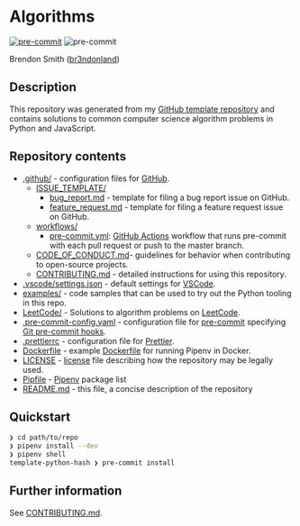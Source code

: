 # Algorithms

[![pre-commit](https://img.shields.io/badge/pre--commit-enabled-brightgreen?logo=pre-commit&logoColor=white)](https://github.com/pre-commit/pre-commit)
![pre-commit](https://github.com/br3ndonland/algorithms/workflows/pre-commit/badge.svg)

Brendon Smith ([br3ndonland](https://github.com/br3ndonland/))

## Description

This repository was generated from my [GitHub template repository](https://github.blog/2019-06-06-generate-new-repositories-with-repository-templates/) and contains solutions to common computer science algorithm problems in Python and JavaScript.

## Repository contents

- [.github/](.github) - configuration files for [GitHub](https://github.com/).
  - [ISSUE_TEMPLATE/](.github/ISSUE_TEMPLATE)
    - [bug_report.md](.github/ISSUE_TEMPLATE/bug_report.md) - template for filing a bug report issue on GitHub.
    - [feature_request.md](.github/ISSUE_TEMPLATE/feature_request.md) - template for filing a feature request issue on GitHub.
  - [workflows/](.github/workflows)
    - [pre-commit.yml](.github/workflows/pre-commit.yml): [GitHub Actions](https://github.com/features/actions) workflow that runs pre-commit with each pull request or push to the master branch.
  - [CODE_OF_CONDUCT.md](.github/CODE_OF_CONDUCT.md)- guidelines for behavior when contributing to open-source projects.
  - [CONTRIBUTING.md](.github/CONTRIBUTING.md) - detailed instructions for using this repository.
- [.vscode/settings.json](.vscode/settings.json) - default settings for [VSCode](https://code.visualstudio.com/).
- [examples/](examples) - code samples that can be used to try out the Python tooling in this repo.
- [LeetCode/](LeetCode) - Solutions to algorithm problems on [LeetCode](https://leetcode.com/).
- [.pre-commit-config.yaml](.pre-commit-config.yaml) - configuration file for [pre-commit](https://pre-commit.com/) specifying [Git pre-commit hooks](https://www.git-scm.com/docs/githooks).
- [.prettierrc](.prettierrc) - configuration file for [Prettier](https://prettier.io/docs/en/configuration.html).
- [Dockerfile](Dockerfile) - example [Dockerfile](https://docs.docker.com/engine/reference/builder/) for running Pipenv in Docker.
- [LICENSE](LICENSE) - [license](https://choosealicense.com/) file describing how the repository may be legally used.
- [Pipfile](Pipfile) - [Pipenv](https://pipenv.readthedocs.io/) package list
- [README.md](README.md) - this file, a concise description of the repository

## Quickstart

```sh
❯ cd path/to/repo
❯ pipenv install --dev
❯ pipenv shell
template-python-hash ❯ pre-commit install
```

## Further information

See [CONTRIBUTING.md](.github/CONTRIBUTING.md).
